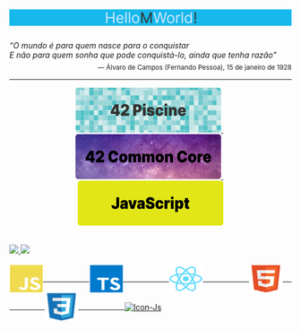 <div>
 <div align="center">
    <h1><img src="https://github.com/Hellom-World/Hellom-world/blob/main/profile/Common/Profile-Title.png" width="2000" cursor="default"/></h1>
 </div>
 <div align="left">
   <i>“O mundo é para quem nasce para o conquistar<br>
   E não para quem sonha que pode conquistá-lo, ainda que tenha razão"</i>
 </div>
 <div align="right"">
  <sub> — Álvaro de Campos (Fernando Pessoa), 15 de janeiro de 1928 </sub>
 </div>
</div>
<hr>
<p float="left" align="center">
  <a href="">
    <img src="https://github.com/Hellom-World/Hellom-world/blob/main/profile/flags/Image-42-Piscine.png" width="260" height="80"/>
  </a>
  &nbsp;
  <a href="">
    <img src="https://github.com/Hellom-World/Hellom-world/blob/main/profile/flags/Image-42-Common-Core.png" width="260" height="80"/>
  </a>
  &nbsp;
  <a href="">
    <img src="https://github.com/Hellom-World/Hellom-world/blob/main/profile/flags/Image-JavaScript.png" width="260" height="80"/>
  </a>
</p>

 <div>
  <a href="https://github.com/Hellom-World">
    <br>
   <img height="180em" src="https://github-readme-stats.vercel.app/api?username=Hellom-World&show_icons=true&theme=dark&include_all_commits=true&count_private=true"/> 
  <img height="180em"   src="https://github-readme-stats.vercel.app/api/top-langs/?username=Hellom-World&layout=compact&langs_count=7&theme=dark"/>
  </div>
  
 <div style="display: inline_block"><br>
  <img align="center" alt="Icon-Js" height="50" width="60" src="https://raw.githubusercontent.com/devicons/devicon/master/icons/javascript/javascript-plain.svg">
  &nbsp; &nbsp; &nbsp; &nbsp;  &nbsp; &nbsp; &nbsp; &nbsp;  &nbsp; &nbsp; 
  <img align="center" alt="Icon-Ts" height="50" width="60" src="https://raw.githubusercontent.com/devicons/devicon/master/icons/typescript/typescript-plain.svg">
   &nbsp; &nbsp; &nbsp; &nbsp;  &nbsp; &nbsp; &nbsp; &nbsp;  &nbsp; &nbsp;  
  <img align="center" alt="Icon-React" height="50" width="60" src="https://raw.githubusercontent.com/devicons/devicon/master/icons/react/react-original.svg">
   &nbsp; &nbsp; &nbsp; &nbsp;  &nbsp; &nbsp; &nbsp; &nbsp;  &nbsp; &nbsp;
  <img align="center" alt="Icon-HTML" height="50" width="60" src="https://raw.githubusercontent.com/devicons/devicon/master/icons/html5/html5-original.svg">
   &nbsp; &nbsp; &nbsp; &nbsp;  &nbsp; &nbsp; &nbsp; &nbsp;  &nbsp; &nbsp; 
  <img align="center" alt="Icon-CSS" height="50" width="60" src="https://raw.githubusercontent.com/devicons/devicon/master/icons/css3/css3-original.svg">
   &nbsp; &nbsp; &nbsp; &nbsp;  &nbsp; &nbsp; &nbsp; &nbsp;  &nbsp; &nbsp; 
  <img align="center" alt="Icon-Js" height="50" width="60" src="https://cdn.jsdelivr.net/gh/devicons/devicon/icons/nodejs/nodejs-original.svg" />

</div>
